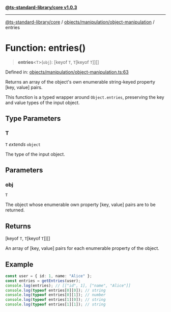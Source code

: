 [**@ts-standard-library/core v1.0.3**](../../../../README.md)

***

[@ts-standard-library/core](../../../../modules.md) / [objects/manipulation/object-manipulation](../README.md) / entries

# Function: entries()

> **entries**\<`T`\>(`obj`): \[keyof `T`, `T`\[keyof `T`\]\][]

Defined in: [objects/manipulation/object-manipulation.ts:63](https://github.com/gabaudette/ts-stdlib/blob/be448e6a9d9c20c6c2f27f6550ce4e65fc8c9b89/packages/core/src/objects/manipulation/object-manipulation.ts#L63)

Returns an array of the object's own enumerable string-keyed property [key, value] pairs.

This function is a typed wrapper around `Object.entries`, preserving the key and value types of the input object.

## Type Parameters

### T

`T` *extends* `object`

The type of the input object.

## Parameters

### obj

`T`

The object whose enumerable own property [key, value] pairs are to be returned.

## Returns

\[keyof `T`, `T`\[keyof `T`\]\][]

An array of [key, value] pairs for each enumerable property of the object.

## Example

```ts
const user = { id: 1, name: "Alice" };
const entries = getEntries(user);
console.log(entries); // [["id", 1], ["name", "Alice"]]
console.log(typeof entries[0][0]); // string
console.log(typeof entries[0][1]); // number
console.log(typeof entries[1][0]); // string
console.log(typeof entries[1][1]); // string
```
